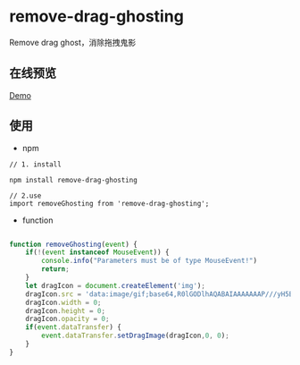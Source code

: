 # remove-drag-ghosting
Remove drag ghost，消除拖拽鬼影

## 在线预览

[Demo](https://bojue.github.io/remove-drag-ghosting)

## 使用

- npm 

```
// 1. install

npm install remove-drag-ghosting

// 2.use
import removeGhosting from 'remove-drag-ghosting';
```

- function

```javascript

function removeGhosting(event) {
    if(!(event instanceof MouseEvent)) {
        console.info("Parameters must be of type MouseEvent!")
        return;
    }
    let dragIcon = document.createElement('img');
    dragIcon.src = 'data:image/gif;base64,R0lGODlhAQABAIAAAAAAAP///yH5BAEAAAAALAAAAAABAAEAAAIBRAA7',
    dragIcon.width = 0;
    dragIcon.height = 0;
    dragIcon.opacity = 0;
    if(event.dataTransfer) {
        event.dataTransfer.setDragImage(dragIcon,0, 0);
    }
}
```